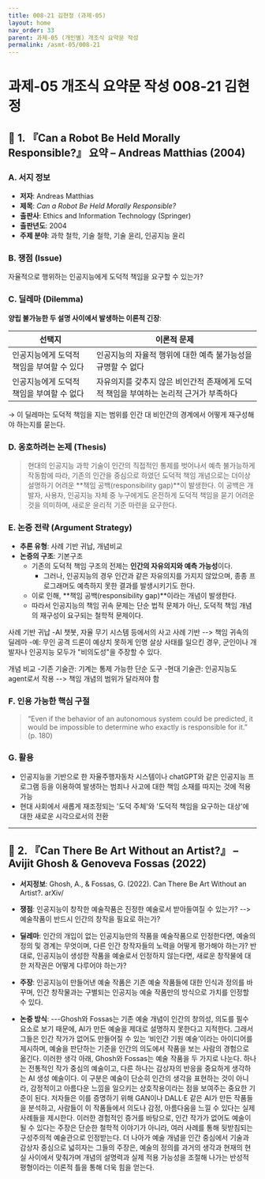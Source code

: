 ```yaml
---
title: 008-21 김현정 (과제-05)
layout: home
nav_order: 33
parent: 과제-05 (개인별) 개조식 요약문 작성
permalink: /asmt-05/008-21
---
```


# 과제-05 개조식 요약문 작성 008-21 김현정 

## 📘 1. 『Can a Robot Be Held Morally Responsible?』 요약 – Andreas Matthias (2004)

### A. 서지 정보  
- **저자**: Andreas Matthias
- **제목**: *Can a Robot Be Held Morally Responsible?*  
- **출판사**: Ethics and Information Technology (Springer) 
- **출판년도**: 2004 
- **주제 분야**: 과학 철학, 기술 철학, 기술 윤리, 인공지능 윤리


### B. 쟁점 (Issue)  
자율적으로 행위하는 인공지능에게 도덕적 책임을 요구할 수 있는가?

### C. 딜레마 (Dilemma)  
**양립 불가능한 두 설명 사이에서 발생하는 이론적 긴장**: 

| 선택지 | 이론적 문제 |
|--------|-------------|
| 인공지능에게 도덕적 책임을 부여할 수 있다 | 인공지능의 자율적 행위에 대한 예측 불가능성을 규명할 수 없다  |
| 인공지능에게 도덕적 책임을 부여할 수 없다 | 자유의지를 갖추지 않은 비인간적 존재에게 도덕적 책임을 부여하는 논리적 근거가 부족하다  |

→ 이 딜레마는 도덕적 책임을 지는 범위를 인간 대 비인간의 경계에서 어떻게 재구성해야 하는지를 묻는다. 


### D. 옹호하려는 논제 (Thesis)  
> 현대의 인공지능 과학 기술이 인간의 직접적인 통제를 벗어나서 예측 불가능하게 작동함에 따라, 기존의 인간을 중심으로 하였던 도덕적 책임 개념으로는 더이상 설명하기 어려운 **책임 공백(responsibility gap)**이 발생한다. 이 공백은 개발자, 사용자, 인공지능 자체 중 누구에게도 온전하게 도덕적 책임을 묻기 어려운 것을 의미하며, 새로운 윤리적 기준 마련을 요구한다.

### E. 논증 전략 (Argument Strategy)  
- **추론 유형**: 사례 기반 귀납, 개념비교
- **논증의 구조**:
  기본구조
  - 기존의 도덕적 책임 구조의 전제는 **인간의 자유의지와 예측 가능성**이다. 
    - 그러나, 인공지능의 경우 인간과 같은 자유의지를 가지지 않았으며, 종종 프로그래머도 예측하지 못한 결과를 발생시키기도 한다.  
  - 이로 인해, **책임 공백(responsibility gap)**이라는 개념이 발생한다. 
  - 따라서 인공지능의 책임 귀속 문제는 단순 법적 문제가 아닌, 도덕적 책임 개념의 재구성이 요구되는 철학적 문제이다. 

사례 기반 귀납
-AI 챗봇, 자율 무기 시스템 등에서의 사고 사례 기반 --> 책임 귀속의 딜레마
-예: 무인 공격 드론이 예상치 못하게 인명 살상 사태를 일으킨 경우, 군인이나 개발자나 인공지능 모두가 "비의도성"을 주장할 수 있다. 

개념 비교
-기존 기술관: 기계는 통제 가능한 단순 도구
-현대 기술관: 인공지능도 agent로서 작용 --> 책임 개념의 범위가 달라져야 함

### F. 인용 가능한 핵심 구절
> “Even if the behavior of an autonomous system could be predicted, it would be impossible to determine who exactly is responsible for it.” (p. 180)

### G. 활용
- 인공지능을 기반으로 한 자율주행자동차 시스템이나 chatGPT와 같은 인공지능 프로그램 등을 이용하여 발생하는 범죄나 사고에 대한 책임 소재를 따지는 것에 적용 가능
- 현대 사회에서 새롭게 재조정되는 '도덕 주체'와  '도덕적 책임을 요구하는 대상'에 대한 새로운 시각으로서의 전환

---

## 📘 2. 『Can There Be Art Without an Artist?』 – Avijit Ghosh & Genoveva Fossas (2022)

- **서지정보**: Ghosh, A., & Fossas, G. (2022). Can There Be Art Without an Artist?. arXiv/

- **쟁점**: 인공지능이 창작한 예술작품은 진정한 예술로서 받아들여질 수 있는가? 
--> 예술작품이 반드시 인간의 창작을 필요로 하는가?
- **딜레마**: 인간의 개입이 없는 인공지능만의 작품을 예술작품으로 인정한다면, 예술의 정의 및 경계는 무엇이며, 다른 인간 창작자들의 노력을 어떻게 평가해야 하는가? 반대로, 인공지능이 생성한 작품을 예술로서 인정하지 않는다면, 새로운 창작물에 대한 저작권은 어떻게 다루어야 하는가? 
- **주장**: 인공지능이 만들어낸 예술 작품은 기존 예술 작품들에 대한 인식과 정의를 바꾸며, 인간 창작물과는 구별되는 인공지능 예술 작품만의 방식으로 가치를 인정할 수 있다. 
- **논증 방식**: 
---Ghosh와 Fossas는 기존 예술 개념이 인간의 창의성, 의도를 필수 요소로 보기 때문에, AI가 만든 예술을 제대로 설명하지 못한다고 지적한다. 그래서 그들은 인간 작가가 없어도 만들어질 수 있는 ‘비인간 기원 예술’이라는 아이디어를 제시하며, 예술을 판단하는 기준을 인간의 의도에서 작품을 보는 사람의 경험으로 옮긴다.
이러한 생각 아래, Ghosh와 Fossas는 예술 작품을 두 가지로 나눈다. 하나는 전통적인 작가 중심의 예술이고, 다른 하나는 감상자의 반응을 중요하게 생각하는 AI 생성 예술이다. 이 구분은 예술이 단순히 인간의 생각을 표현하는 것이 아니라, 감정적이고 아름다운 느낌을 일으키는 상호작용이라는 점을 보여주는 중요한 기준이 된다.
저자들은 이를 증명하기 위해 GAN이나 DALL·E 같은 AI가 만든 작품들을 분석하고, 사람들이 이 작품들에서 의도나 감정, 아름다움을 느낄 수 있다는 실제 사례들을 제시한다. 이러한 경험적인 증거를 바탕으로, 인간 작가가 없어도 예술이 될 수 있다는 주장은 단순한 철학적 이야기가 아니라, 여러 사례를 통해 뒷받침되는 구성주의적 예술관으로 인정받는다.
더 나아가 예술 개념을 인간 중심에서 기술과 감상자 중심으로 넓히자는 그들의 주장은, 예술의 정의를 과거의 생각과 현재의 현실 사이에서 맞춰가며 개념의 설명력과 실제 적용 가능성을 조절해 나가는 반성적 평형이라는 이론적 틀을 통해 더욱 힘을 얻는다.
